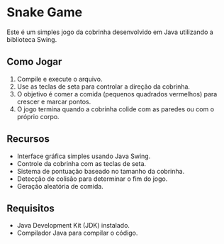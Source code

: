 # Snake Game

Este é um simples jogo da cobrinha desenvolvido em Java utilizando a biblioteca Swing.

## Como Jogar

1. Compile e execute o arquivo.
2. Use as teclas de seta para controlar a direção da cobrinha.
3. O objetivo é comer a comida (pequenos quadrados vermelhos) para crescer e marcar pontos.
4. O jogo termina quando a cobrinha colide com as paredes ou com o próprio corpo.

## Recursos

- Interface gráfica simples usando Java Swing.
- Controle da cobrinha com as teclas de seta.
- Sistema de pontuação baseado no tamanho da cobrinha.
- Detecção de colisão para determinar o fim do jogo.
- Geração aleatória de comida.

## Requisitos

- Java Development Kit (JDK) instalado.
- Compilador Java para compilar o código.

